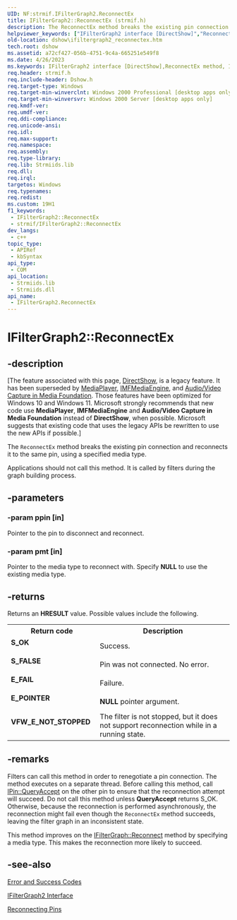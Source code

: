 ```yaml
---
UID: NF:strmif.IFilterGraph2.ReconnectEx
title: IFilterGraph2::ReconnectEx (strmif.h)
description: The ReconnectEx method breaks the existing pin connection and reconnects it to the same pin, using a specified media type.
helpviewer_keywords: ["IFilterGraph2 interface [DirectShow]","ReconnectEx method","IFilterGraph2.ReconnectEx","IFilterGraph2::ReconnectEx","IFilterGraph2ReconnectEx","ReconnectEx","ReconnectEx method [DirectShow]","ReconnectEx method [DirectShow]","IFilterGraph2 interface","dshow.ifiltergraph2_reconnectex","strmif/IFilterGraph2::ReconnectEx"]
old-location: dshow\ifiltergraph2_reconnectex.htm
tech.root: dshow
ms.assetid: a72cf427-056b-4751-9c4a-665251e549f8
ms.date: 4/26/2023
ms.keywords: IFilterGraph2 interface [DirectShow],ReconnectEx method, IFilterGraph2.ReconnectEx, IFilterGraph2::ReconnectEx, IFilterGraph2ReconnectEx, ReconnectEx, ReconnectEx method [DirectShow], ReconnectEx method [DirectShow],IFilterGraph2 interface, dshow.ifiltergraph2_reconnectex, strmif/IFilterGraph2::ReconnectEx
req.header: strmif.h
req.include-header: Dshow.h
req.target-type: Windows
req.target-min-winverclnt: Windows 2000 Professional [desktop apps only]
req.target-min-winversvr: Windows 2000 Server [desktop apps only]
req.kmdf-ver: 
req.umdf-ver: 
req.ddi-compliance: 
req.unicode-ansi: 
req.idl: 
req.max-support: 
req.namespace: 
req.assembly: 
req.type-library: 
req.lib: Strmiids.lib
req.dll: 
req.irql: 
targetos: Windows
req.typenames: 
req.redist: 
ms.custom: 19H1
f1_keywords:
 - IFilterGraph2::ReconnectEx
 - strmif/IFilterGraph2::ReconnectEx
dev_langs:
 - c++
topic_type:
 - APIRef
 - kbSyntax
api_type:
 - COM
api_location:
 - Strmiids.lib
 - Strmiids.dll
api_name:
 - IFilterGraph2.ReconnectEx
---
```


# IFilterGraph2::ReconnectEx


## -description

\[The feature associated with this page, [DirectShow](/windows/win32/directshow/directshow), is a legacy feature. It has been superseded by [MediaPlayer](/uwp/api/Windows.Media.Playback.MediaPlayer), [IMFMediaEngine](/windows/win32/api/mfmediaengine/nn-mfmediaengine-imfmediaengine), and [Audio/Video Capture in Media Foundation](windows/win32/medfound/audio-video-capture-in-media-foundation). Those features have been optimized for Windows 10 and Windows 11. Microsoft strongly recommends that new code use **MediaPlayer**, **IMFMediaEngine** and **Audio/Video Capture in Media Foundation** instead of **DirectShow**, when possible. Microsoft suggests that existing code that uses the legacy APIs be rewritten to use the new APIs if possible.\]

The <code>ReconnectEx</code> method breaks the existing pin connection and reconnects it to the same pin, using a specified media type.



Applications should not call this method. It is called by filters during the graph building process.

## -parameters

### -param ppin [in]

Pointer to the pin to disconnect and reconnect.

### -param pmt [in]

Pointer to the media type to reconnect with. Specify <b>NULL</b> to use the existing media type.

## -returns

Returns an <b>HRESULT</b> value. Possible values include the following.

<table>
<tr>
<th>Return code</th>
<th>Description</th>
</tr>
<tr>
<td width="40%">
<dl>
<dt><b>S_OK</b></dt>
</dl>
</td>
<td width="60%">
Success.

</td>
</tr>
<tr>
<td width="40%">
<dl>
<dt><b>S_FALSE</b></dt>
</dl>
</td>
<td width="60%">
Pin was not connected. No error.

</td>
</tr>
<tr>
<td width="40%">
<dl>
<dt><b>E_FAIL</b></dt>
</dl>
</td>
<td width="60%">
Failure.

</td>
</tr>
<tr>
<td width="40%">
<dl>
<dt><b>E_POINTER</b></dt>
</dl>
</td>
<td width="60%">
<b>NULL</b> pointer argument.

</td>
</tr>
<tr>
<td width="40%">
<dl>
<dt><b>VFW_E_NOT_STOPPED</b></dt>
</dl>
</td>
<td width="60%">
The filter is not stopped, but it does not support reconnection while in a running state.

</td>
</tr>
</table>

## -remarks

Filters can call this method in order to renegotiate a pin connection. The method executes on a separate thread. Before calling this method, call <a href="/windows/desktop/api/strmif/nf-strmif-ipin-queryaccept">IPin::QueryAccept</a> on the other pin to ensure that the reconnection attempt will succeed. Do not call this method unless <b>QueryAccept</b> returns S_OK. Otherwise, because the reconnection is performed asynchronously, the reconnection might fail even though the <code>ReconnectEx</code> method succeeds, leaving the filter graph in an inconsistent state.

This method improves on the <a href="/windows/desktop/api/strmif/nf-strmif-ifiltergraph-reconnect">IFilterGraph::Reconnect</a> method by specifying a media type. This makes the reconnection more likely to succeed.

## -see-also

<a href="/windows/desktop/DirectShow/error-and-success-codes">Error and Success Codes</a>



<a href="/windows/desktop/api/strmif/nn-strmif-ifiltergraph2">IFilterGraph2 Interface</a>



<a href="/windows/desktop/DirectShow/reconnecting-pins">Reconnecting Pins</a>